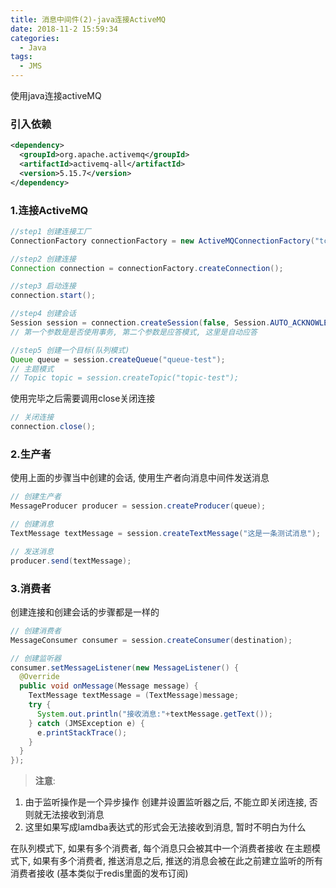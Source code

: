```yaml
---
title: 消息中间件(2)-java连接ActiveMQ
date: 2018-11-2 15:59:34
categories: 
  - Java
tags: 
  - JMS
---
```


使用java连接activeMQ
### 引入依赖
```xml
<dependency>
  <groupId>org.apache.activemq</groupId>
  <artifactId>activemq-all</artifactId>
  <version>5.15.7</version>
</dependency>
```
<!-- more -->

### 1.连接ActiveMQ
```java
//step1 创建连接工厂
ConnectionFactory connectionFactory = new ActiveMQConnectionFactory("tcp://192.168.142.128:61616");

//step2 创建连接
Connection connection = connectionFactory.createConnection();

//step3 启动连接
connection.start();

//step4 创建会话
Session session = connection.createSession(false, Session.AUTO_ACKNOWLEDGE);
// 第一个参数是是否使用事务, 第二个参数是应答模式, 这里是自动应答

//step5 创建一个目标(队列模式)
Queue queue = session.createQueue("queue-test");
// 主题模式
// Topic topic = session.createTopic("topic-test");
```
使用完毕之后需要调用close关闭连接
```java
// 关闭连接
connection.close();
```

### 2.生产者
使用上面的步骤当中创建的会话, 使用生产者向消息中间件发送消息
```java
// 创建生产者
MessageProducer producer = session.createProducer(queue);

// 创建消息
TextMessage textMessage = session.createTextMessage("这是一条测试消息");

// 发送消息
producer.send(textMessage);
```

### 3.消费者
创建连接和创建会话的步骤都是一样的
```java
// 创建消费者
MessageConsumer consumer = session.createConsumer(destination);

// 创建监听器
consumer.setMessageListener(new MessageListener() {
  @Override
  public void onMessage(Message message) {
    TextMessage textMessage = (TextMessage)message;
    try {
      System.out.println("接收消息:"+textMessage.getText());
    } catch (JMSException e) {
      e.printStackTrace();
    }
  }
});
```
> **注意**:
1. 由于监听操作是一个异步操作
创建并设置监听器之后, 不能立即关闭连接, 否则就无法接收到消息
2. 这里如果写成lamdba表达式的形式会无法接收到消息, 暂时不明白为什么

在队列模式下, 如果有多个消费者, 每个消息只会被其中一个消费者接收
在主题模式下, 如果有多个消费者, 推送消息之后, 推送的消息会被在此之前建立监听的所有消费者接收
(基本类似于redis里面的发布订阅)


